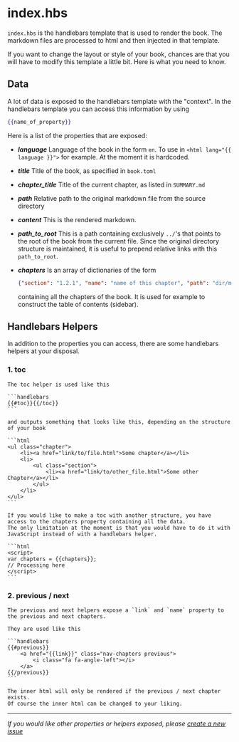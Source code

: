 # index.hbs

`index.hbs` is the handlebars template that is used to render the book. The
markdown files are processed to html and then injected in that template.

If you want to change the layout or style of your book, chances are that you
will have to modify this template a little bit. Here is what you need to know.

## Data

A lot of data is exposed to the handlebars template with the "context". In the
handlebars template you can access this information by using

```handlebars
{{name_of_property}}
```

Here is a list of the properties that are exposed:

- ***language*** Language of the book in the form `en`. To use in <code
  class="language-html">\<html lang="{{ language }}"></code> for example. At the
  moment it is hardcoded.
- ***title*** Title of the book, as specified in `book.toml`
- ***chapter_title*** Title of the current chapter, as listed in `SUMMARY.md`

- ***path*** Relative path to the original markdown file from the source
  directory
- ***content*** This is the rendered markdown.
- ***path_to_root*** This is a path containing exclusively `../`'s that points
  to the root of the book from the current file. Since the original directory
  structure is maintained, it is useful to prepend relative links with this
  `path_to_root`.

- ***chapters*** Is an array of dictionaries of the form
  ```json
  {"section": "1.2.1", "name": "name of this chapter", "path": "dir/markdown.md"}
  ```
  containing all the chapters of the book. It is used for example to construct
  the table of contents (sidebar).

## Handlebars Helpers

In addition to the properties you can access, there are some handlebars helpers
at your disposal.

### 1. toc

    The toc helper is used like this

    ```handlebars
    {{#toc}}{{/toc}}
    ```

    and outputs something that looks like this, depending on the structure of your book

    ```html
    <ul class="chapter">
        <li><a href="link/to/file.html">Some chapter</a></li>
        <li>
            <ul class="section">
                <li><a href="link/to/other_file.html">Some other Chapter</a></li>
            </ul>
        </li>
    </ul>
    ```

    If you would like to make a toc with another structure, you have access to the chapters property containing all the data.
    The only limitation at the moment is that you would have to do it with JavaScript instead of with a handlebars helper.

    ```html
    <script>
    var chapters = {{chapters}};
    // Processing here
    </script>
    ```

### 2. previous / next

    The previous and next helpers expose a `link` and `name` property to the previous and next chapters.

    They are used like this

    ```handlebars
    {{#previous}}
        <a href="{{link}}" class="nav-chapters previous">
            <i class="fa fa-angle-left"></i>
        </a>
    {{/previous}}
    ```

    The inner html will only be rendered if the previous / next chapter exists.
    Of course the inner html can be changed to your liking.

------

*If you would like other properties or helpers exposed, please [create a new
issue](https://github.com/rust-lang-nursery/mdBook/issues)*

